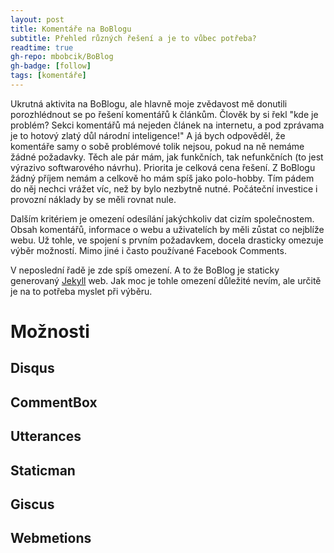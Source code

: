 ```yaml
---
layout: post
title: Komentáře na BoBlogu
subtitle: Přehled různých řešení a je to vůbec potřeba?
readtime: true
gh-repo: mbobcik/BoBlog
gh-badge: [follow]
tags: [komentáře]
---
```


Ukrutná aktivita na BoBlogu, ale hlavně moje zvědavost mě donutili porozhlédnout se po řešení komentářů k článkům.
Člověk by si řekl "kde je problém? Sekci komentářů má nejeden článek na internetu, a pod zprávama je to hotový zlatý důl národní inteligence!"
A já bych odpověděl, že komentáře samy o sobě problémové tolik nejsou, pokud na ně nemáme žádné požadavky.
Těch ale pár mám, jak funkčních, tak nefunkčních (to jest výrazivo softwarového návrhu).
Priorita je celková cena řešení. 
Z BoBlogu žádný příjem nemám a celkově ho mám spíš jako polo-hobby.
Tím pádem do něj nechci vrážet víc, než by bylo nezbytně nutné.
Počáteční investice i provozní náklady by se měli rovnat nule. 

Dalším kritériem je omezení odesílání jakýchkoliv dat cizím společnostem. 
Obsah komentářů, informace o webu a uživatelích by měli zůstat co nejblíže webu. 
Už tohle, ve spojení s prvním požadavkem, docela drasticky omezuje výběr možností.
Mimo jiné i často používané Facebook Comments.

V neposlední řadě je zde spíš omezení.
A to že BoBlog je staticky generovaný [Jekyll](https://jekyllrb.com/) web.
Jak moc je tohle omezení důležité nevím, ale určitě je na to potřeba myslet při výběru.

# Možnosti

## Disqus

## CommentBox

## Utterances

## Staticman

## Giscus

## Webmetions